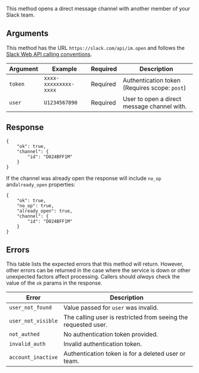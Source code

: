 This method opens a direct message channel with another member of your Slack team.

## Arguments

This method has the URL `https://slack.com/api/im.open` and follows the [Slack Web API calling conventions](/web#basics).

| Argument | Example | Required | Description |
| --- | --- | --- | --- |
| `token` | `xxxx-xxxxxxxxx-xxxx` | Required | Authentication token (Requires scope: `post`) |
| `user` | `U1234567890` | Required | User to open a direct message channel with. |

## Response

```
{
    "ok": true,
    "channel": {
        "id": "D024BFF1M"
    }
}
```

If the channel was already open the response will include `no_op` and`already_open` properties:

```
{
    "ok": true,
    "no_op": true,
    "already_open": true,
    "channel": {
        "id": "D024BFF1M"
    }
}
```

## Errors

This table lists the expected errors that this method will return. However, other errors can be returned in the case where the service is down or other unexpected factors affect processing. Callers should _always_ check the value of the `ok` params in the response.

| Error | Description |
| --- | --- |
| `user_not_found` | Value passed for `user` was invalid. |
| `user_not_visible` | The calling user is restricted from seeing the requested user. |
| `not_authed` | No authentication token provided. |
| `invalid_auth` | Invalid authentication token. |
| `account_inactive` | Authentication token is for a deleted user or team. |

